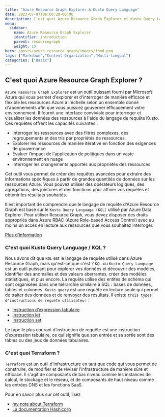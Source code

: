 ```yaml
---
title: "Azure Resource Graph Explorer & Kusto Query Language"
date: 2023-07-07T06:00:20+06:00
description: C'est quoi Azure Resource Graph Explorer et Kusto Query Language
menu:
  sidebar:
    name: Azure Resource Graph Explorer
    identifier: introduction
    parent: resourcegraph
    weight: 10
hero: /posts/azure_resource_graph/images/fond.png
tags: ["Markdown","Content Organization","Multi-lingual"]
categories: ["Basic"]
---
```


## C'est quoi Azure Resource Graph Explorer ?

`Azure Resource Graph Explorer` est un outil puissant fourni par Microsoft Azure qui vous permet d'explorer et d'interroger de manière efficace et flexible les ressources Azure à l'échelle selon un ensemble donné d'abonnements afin que vous puissiez gouverner efficacement votre environnement. Il fournit une interface conviviale pour interroger et visualiser les données des ressources à l'aide du langage de requête Kusto. Ces requêtes offrent les capacités suivantes :
- Interroger les ressources avec des filtres complexes, des regroupements et des tris par propriétés de ressources.
- Explorer les ressources de manière itérative en fonction des exigences de gouvernance
- Évaluer l'impact de l'application de politiques dans un vaste environnement en nuage
- Interroger les changements apportés aux propriétés des ressources

Cet outil vous permet de créer des requêtes avancées pour extraire des informations spécifiques à partir de grandes quantités de données sur les ressources Azure. Vous pouvez utiliser des opérateurs logiques, des agrégations, des jointures et des fonctions pour affiner vos requêtes et obtenir les résultats souhaités.

Il est important de comprendre que le langage de requête d'Azure Resource Graph est basé sur le `Kusto Query Language (KQL)` utilisé par Azure Data Explorer. Pour utiliser Resource Graph, vous devez disposer des droits appropriés dans Azure RBAC (Azure Role-based Access Control) avec au moins un accès en lecture aux ressources que vous souhaitez interroger.

[Plus d'information](https://learn.microsoft.com/en-us/azure/governance/resource-graph/overview)

### C'est quoi Kusto Query Language / KQL ?

Nous avons dit que `KQL` est le langage de requête utilisé dans Azure Resource Graph, mais qu'est-ce que c'est ?
`KQL` ou `Kusto Query Language` est un outil puissant pour explorer vos données et découvrir des modèles, identifier des anomalies et des valeurs aberrantes, créer des modèles statistiques, et plus encore. La requête utilise des entités de schéma qui sont organisées dans une hiérarchie similaire à SQL : bases de données, tables et colonnes.
`Kusto query` est une requête en lecture seule qui permet de traiter des données et de renvoyer des résultats. Il existe `trois types d'instructions de requête utilisateur` :
- [Instruction d’expression tabulaire](https://learn.microsoft.com/en-us/azure/data-explorer/kusto/query/tabularexpressionstatements)
- [Instruction let](https://learn.microsoft.com/en-us/azure/data-explorer/kusto/query/letstatement)
- [Instruction set](https://learn.microsoft.com/en-us/azure/data-explorer/kusto/query/setstatement)

Le type le plus courant d’instruction de requête est une instruction d’expression tabulaire, ce qui signifie que son entrée et sa sortie sont des tables ou des jeux de données tabulaires.

### C'est quoi Terraform ?
`Terraform` est un outil d'infrastructure en tant que code qui vous permet de construire, de modifier et de réviser l'infrastructure de manière sûre et efficace. Il s'agit de composants de bas niveau comme les instances de calcul, le stockage et le réseau, et de composants de haut niveau comme les entrées DNS et les fonctions SaaS.

Pour en savoir plus sur cet outil, lisez
- [my note about Terraform](https://mct.aubinaso.fr/notes/terraform/)
- [La documentation Hashicorp](https://developer.hashicorp.com/terraform?product_intent=terraform)